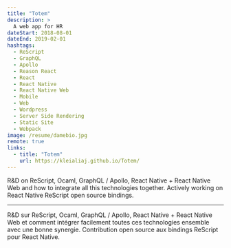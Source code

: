 ```yaml
---
title: "Totem"
description: >
  A web app for HR
dateStart: 2018-08-01
dateEnd: 2019-02-01
hashtags:
  - ReScript
  - GraphQL
  - Apollo
  - Reason React
  - React
  - React Native
  - React Native Web
  - Mobile
  - Web
  - Wordpress
  - Server Side Rendering
  - Static Site
  - Webpack
image: /resume/damebio.jpg
remote: true
links:
  - title: "Totem"
    url: https://kleialiaj.github.io/Totem/
---
```


R&D on ReScript, Ocaml, GraphQL / Apollo, React Native + React Native Web and
how to integrate all this technologies together. Actively working on React
Native ReScript open source bindings.

---

R&D sur ReScript, Ocaml, GraphQL / Apollo, React Native + React Native Web et
comment intégrer facilement toutes ces technologies ensemble avec une bonne
synergie. Contribution open source aux bindings ReScript pour React Native.
